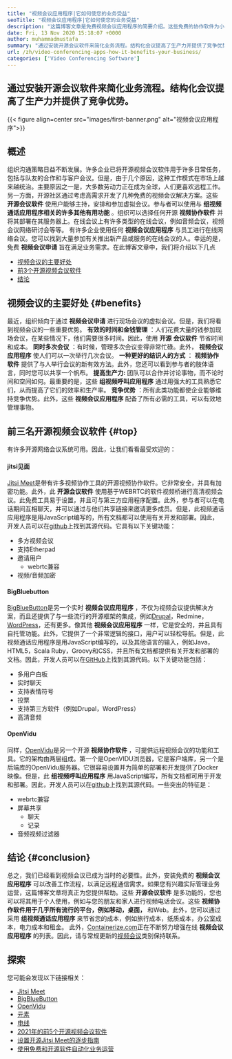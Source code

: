 ```yaml
---
title: "视频会议应用程序|它如何使您的业务受益" 
seoTitle: "视频会议应用程序|它如何使您的业务受益" 
description: "这篇博客文章是免费视频会议应用程序的简要介绍。这些免费的协作软件为小组会议提供了广泛的功能。" 
date: Fri, 13 Nov 2020 15:18:07 +0000
author: muhammadmustafa
summary: "通过安装开源会议软件来简化业务流程。结构化会议提高了生产力并提供了竞争优势。" 
url: /zh/video-conferencing-apps-how-it-benefits-your-business/
categories: ['Video Conferencing Software']
---
```


## 通过安装开源会议软件来简化业务流程。结构化会议提高了生产力并提供了竞争优势。

{{< figure align=center src="images/first-banner.png" alt="视频会议应用程序">}}


## 概述
组织沟通策略日益不断发展。许多企业已将开源视频会议软件用于许多日常任务，包括与队友的合作和与客户会议。但是，由于几个原因，这种工作模式在市场上越来越统治。主要原因之一是，大多数劳动力正在成为全球，人们更喜欢远程工作。另一方面，开源社区通过考虑高需求开发了几种免费的视频会议解决方案。这些  **开源会议软件** 使用户能够主持，安排和参加虚拟会议。参与者可以使用与  **组视频通话应用程序相关的许多其他有用功能**  。组织可以选择任何开源 **视频协作软件**  并将其部署在其服务器上。在线会议上有许多类型的在线会议，例如音频会议，视频会议网络研讨会等等。
有许多企业使用任何  **视频会议应用程序** 与员工进行在线网络会议。您可以找到大量参加有关推出新产品或服务的在线会议的人。幸运的是，免费 **视频会议申请**  旨在满足业务需求。在此博客文章中，我们将介绍以下几点
  * [][1][视频会议的主要好处][2]
  * [前3个开源视频会议软件][3]
  * [结论][4]

## 视频会议的主要好处 {#benefits}

最近，组织倾向于通过  **视频会议申请**  进行现场会议的虚拟会议。但是，我们将看到视频会议的一些重要优势。
 **有效的时间和金钱管理** ：人们花费大量的钱参加现场会议，在某些情况下，他们需要很多时间。因此，使用 **开源**  **会议软件**  节省时间和成本。
 **同时多次会议** ：有时候，管理多次会议变得非常忙碌。此外， **视频会议应用程序** 使人们可以一次举行几次会议。
 **一种更好的结识人的方式** ： **视频协作软件** 提供了与人举行会议的新有效方法。此外，您还可以看到参与者的肢体语言，同时您可以共享一个帆布。
 **提高生产力:**  团队可以合作并讨论事物，而不论时间和空间如何。最重要的是，这些 **组视频呼叫应用程序** 通过用强大的工具熟悉它们，从而提高了它们的效率和生产率。
 **竞争优势** ：所有此类功能都使企业能够维持竞争优势。此外，这些 **视频会议应用程序** 配备了所有必需的工具，可以有效地管理事物。

## 前三名开源视频会议软件 {#top}

有许多开源网络会议系统可用。因此，让我们看看最受欢迎的：

#### jitsi见面
[Jitsi Meet][5]是带有许多视频协作工具的开源视频协作软件。它非常安全，并具有加密功能。此外，此  **开源会议软件**  使用基于WEBRTC的软件视频桥进行高清视频会议。此免费工具易于设置，并且可与第三方应用程序配置。此外，参与者可以在电话期间互相聊天，并可以通过与他们共享链接来邀请更多成员。但是，此视频通话应用程序是用JavaScript编写的，所有文档都可以使用有关开发和部署。因此，开发人员可以在[github][6]上找到其源代码。它具有以下关键功能：
* 多方视频会议
* 支持Etherpad
* 邀请用户
  * webrtc兼容
* 视频/音频加密

#### BigBluebutton
[BigBlueButton][7]是另一个实时  **视频会议应用程序** ，不仅为视频会议提供解决方案，而且还提供了与一些流行的开源框架的集成，例如[Drupal][8]，Redmine，[WordPress][9]，还有更多。像其他 **视频会议应用程序**  一样，它是安全的，并且具有自托管功能。此外，它提供了一个非常逻辑的接口，用户可以轻松导航。但是，此视频通话应用程序是用JavaScript编写的，以及其他语言的输入，例如Java，HTML5，Scala Ruby，Groovy和CSS，并且所有文档都提供有关开发和部署的文档。因此，开发人员可以在[GitHub][10]上找到其源代码。以下关键功能包括：
* 多用户白板
* 实时聊天
* 支持表情符号
* 投票
* 支持第三方软件（例如Drupal，WordPress）
* 高清音频

#### OpenVidu
同样，[OpenVidu][11]是另一个开源  **视频协作软件** ，可提供远程视频会议的功能和工具。它的架构由两层组成。第一个是OpenVIDU浏览器，它是客户端库，另一个是后端库的OpenVidu服务器。它很容易设置并为简单的部署和开发提供了Docker映像。但是，此 **组视频呼叫应用程序**  用JavaScript编写，所有文档都可用于开发和部署。因此，开发人员可以在[github][12]上找到其源代码。一些突出的特征是：
  * webrtc兼容
* 屏幕共享
  * 聊天
  * 记录
* 音频视频过滤器

## 结论 {#conclusion}

总之，我们已经看到视频会议已成为当时的必要性。此外，安装免费的  **视频会议应用程序** 可以改善工作流程，以满足远程通信需求。如果您有兴趣实际管理业务运营，这篇博客文章将真正为您提供帮助。这些  **开源会议软件**  是多功能的，您也可以将其用于个人使用，例如与您的朋友和家人进行视频电话会议。这些  **视频协作软件用于几乎所有流行的平台，例如移动，桌面，**  和Web。此外，您可以通过采用 **组视频通话应用程序**  来节省您的成本，例如旅行成本，纸质成本，办公室成本，电力成本和租金。
此外，[Containerize.com][13]正在不断努力增强在线  **视频会议应用程序**  的列表。因此，请与常规更新的[视频会议][14]类别保持联系。

## 探索
您可能会发现以下链接相关：
  * [Jitsi Meet][5]
  * [BigBlueButton][7]
  * [OpenVidu][11]
  * [元素][15]
  * [电线][16]
  * [2021年的前5个开源视频会议软件][17]
  * [设置开源Jitsi Meet的逐步指南][18]
  * [使用免费和开源软件自动化业务运营][19]



 [1]: #why
 [2]: #benefits
 [3]: #top
 [4]: #conclusion
 [5]: https://products.containerize.com/video-conferencing/jitsi
 [6]: https://github.com/jitsi/jitsi-meet
 [7]: https://products.containerize.com/video-conferencing/bigbluebutton
 [8]: https://products.containerize.com/content-management/drupal/
 [9]: https://products.containerize.com/blogging/wordpress/
 [10]: https://github.com/bigbluebutton/bigbluebutton
 [11]: https://products.containerize.com/video-conferencing/openvidu
 [12]: https://github.com/OpenVidu/openvidu
 [13]: https://www.containerize.com/
 [14]: https://products.containerize.com/video-conferencing/
 [15]: https://products.containerize.com/video-conferencing/element
 [16]: https://products.containerize.com/video-conferencing/wire
 [17]: https://blog.containerize.com/video-conferencing-software/top-5-open-source-video-conferencing-software-of-2021/
 [18]: https://blog.containerize.com/video-conferencing-software/how-to-set-up-open-source-jitsi-meet/
 [19]: https://blog.containerize.com/blogging/automate-business-operations-using-open-source-software/
